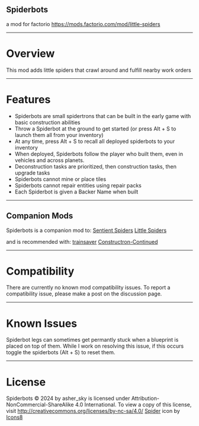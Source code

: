 ## Spiderbots
a mod for factorio
https://mods.factorio.com/mod/little-spiders

---------------------
# Overview
This mod adds little spiders that crawl around and fulfill nearby work orders

---------------------
# Features

- Spiderbots are small spidertrons that can be built in the early game with basic construction abilities
- Throw a Spiderbot at the ground to get started (or press Alt + S to launch them all from your inventory)
- At any time, press Alt + S to recall all deployed spiderbots to your inventory
- When deployed, Spiderbots follow the player who built them, even in vehicles and across planets.
- Deconstruction tasks are prioritized, then construction tasks, then upgrade tasks
- Spiderbots cannot mine or place tiles
- Spiderbots cannot repair entities using repair packs
- Each Spiderbot is given a Backer Name when built

---------------------
## Companion Mods
Spiderbots is a companion mod to:
[Sentient Spiders](https://mods.factorio.com/mod/sentient_spiders)
[Little Spiders](https://mods.factorio.com/mod/little-spiders)

and is recommended with:
[trainsaver](https://mods.factorio.com/mod/trainsaver)
[Constructron-Continued](https://mods.factorio.com/mod/Constructron-Continued)

---------------------
# Compatibility
There are currently no known mod compatibility issues. To report a compatibility issue, please make a post on the discussion page.

---------------------
# Known Issues
Spiderbot legs can sometimes get permantly stuck when a blueprint is placed on top of them. While I work on resolving this issue, if this occurs toggle the spiderbots (Alt + S) to reset them.

---------------------
# License
Spiderbots © 2024 by asher_sky is licensed under Attribution-NonCommercial-ShareAlike 4.0 International.
To view a copy of this license, visit http://creativecommons.org/licenses/by-nc-sa/4.0/
[Spider](https://icons8.com/icon/d4fPEYVFaamW/spider) icon by [Icons8](https://icons8.com)
